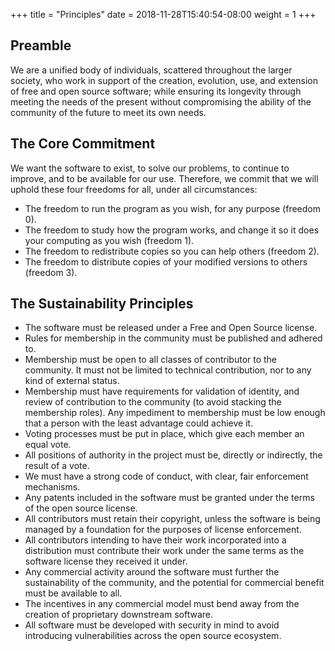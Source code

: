+++
title = "Principles"
date = 2018-11-28T15:40:54-08:00
weight = 1
+++

## Preamble

We are a unified body of individuals, scattered throughout the larger society,
who work in support of the creation, evolution, use, and extension of free and
open source software; while ensuring its longevity through meeting the needs of
the present without compromising the ability of the community of the future to
meet its own needs.

## The Core Commitment

We want the software to exist, to solve our problems, to continue to improve,
and to be available for our use. Therefore, we commit that we will uphold these
four freedoms for all, under all circumstances:

* The freedom to run the program as you wish, for any purpose (freedom 0).
* The freedom to study how the program works, and change it so it does your computing as you wish (freedom 1).
* The freedom to redistribute copies so you can help others (freedom 2).
* The freedom to distribute copies of your modified versions to others (freedom 3).

## The Sustainability Principles

* The software must be released under a Free and Open Source license.
* Rules for membership in the community must be published and adhered to.
* Membership must be open to all classes of contributor to the community. It must not be limited to technical contribution, nor to any kind of external status.
* Membership must have requirements for validation of identity, and review of contribution to the community (to avoid stacking the membership roles). Any impediment to membership must be low enough that a person with the least advantage could achieve it.
* Voting processes must be put in place, which give each member an equal vote.
* All positions of authority in the project must be, directly or indirectly, the result of a vote.
* We must have a strong code of conduct, with clear, fair enforcement mechanisms.
* Any patents included in the software must be granted under the terms of the open source license.
* All contributors must retain their copyright, unless the software is being managed by a foundation for the purposes of license enforcement.
* All contributors intending to have their work incorporated into a distribution must contribute their work under the same terms as the software license they received it under.
* Any commercial activity around the software must further the sustainability of the community, and the potential for commercial benefit must be available to all.
* The incentives in any commercial model must bend away from the creation of proprietary downstream software.
* All software must be developed with security in mind to avoid introducing vulnerabilities across the open source ecosystem.

